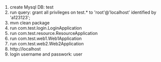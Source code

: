 1. create Mysql DB: test
2. run query: grant all privileges on test.* to 'root'@'localhost' identified by 'a123123';
3. mvn clean package
4. run com.test.login.LoginApplication
5. run com.test.resource.ResourceApplication
6. run com.test.web1.Web1Application
7. run com.test.web2.Web2Application
8. http://localhost
9. login username and passwork: user